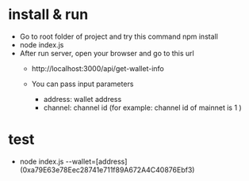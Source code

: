 # install & run
- Go to root folder of project and try this command
     npm install
- node index.js
- After run server, open your browser and go to this url
  - http://localhost:3000/api/get-wallet-info
  - You can pass input parameters

     - address: wallet address
     - channel: channel id (for example: channel id of mainnet is 1 )

# test

 - node index.js --wallet=[address] (0xa79E63e78Eec28741e711f89A672A4C40876Ebf3)

